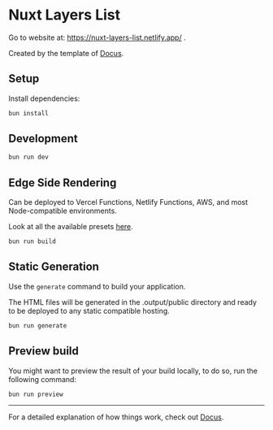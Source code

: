 # Nuxt Layers List

Go to website at: https://nuxt-layers-list.netlify.app/ .

Created by the template of [Docus](https://docus.dev).

## Setup

Install dependencies:

```bash
bun install
```

## Development

```bash
bun run dev
```

## Edge Side Rendering

Can be deployed to Vercel Functions, Netlify Functions, AWS, and most Node-compatible environments.

Look at all the available presets [here](https://v3.nuxtjs.org/guide/deploy/presets).

```bash
bun run build
```

## Static Generation

Use the `generate` command to build your application.

The HTML files will be generated in the .output/public directory and ready to be deployed to any static compatible hosting.

```bash
bun run generate
```

## Preview build

You might want to preview the result of your build locally, to do so, run the following command:

```bash
bun run preview
```

---

For a detailed explanation of how things work, check out [Docus](https://docus.dev).
